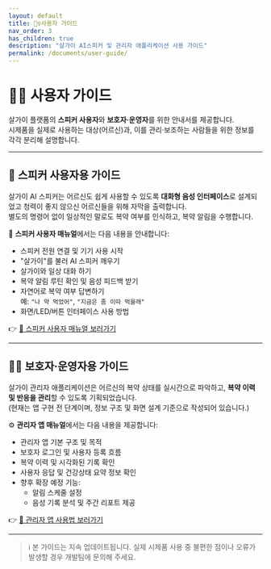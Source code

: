 ```yaml
---
layout: default
title: 🙋‍♀️사용자 가이드
nav_order: 3
has_children: true
description: "살가이 AI스피커 및 관리자 애플리케이션 사용 가이드"
permalink: /documents/user-guide/
---
```


# 🙋‍♀️ 사용자 가이드

살가이 플랫폼의 **스피커 사용자**와 **보호자·운영자**를 위한 안내서를 제공합니다.  
시제품을 실제로 사용하는 대상(어르신)과, 이를 관리·보조하는 사람들을 위한 정보를 각각 분리해 설명합니다.

---

## 👵 스피커 사용자용 가이드

살가이 AI 스피커는 어르신도 쉽게 사용할 수 있도록 **대화형 음성 인터페이스**로 설계되었고 청력이 좋지 않으신 어르신들을 위해 자막을 출력합니다.  
별도의 명령어 없이 일상적인 말로도 복약 여부를 인식하고, 복약 알림을 수행합니다.

📘 **스피커 사용자 매뉴얼**에서는 다음 내용을 안내합니다:

- 스피커 전원 연결 및 기기 사용 시작
- "살가이"를 불러 AI 스피커 깨우기
- 살가이와 일상 대화 하기
- 복약 알림 루틴 확인 및 음성 피드백 받기
- 자연어로 복약 여부 답변하기  
  예: `"나 약 먹었어"`, `"지금은 좀 이따 먹을래"`
- 화면/LED/버튼 인터페이스 사용 방법

👉 [📄 스피커 사용자 매뉴얼 보러가기](speaker)

---

## 🧑‍⚕️ 보호자·운영자용 가이드

살가이 관리자 애플리케이션은 어르신의 복약 상태를 실시간으로 파악하고, **복약 이력 및 반응을 관리**할 수 있도록 기획되었습니다.  
(현재는 앱 구현 전 단계이며, 정보 구조 및 화면 설계 기준으로 작성되어 있습니다.)

⚙️ **관리자 앱 매뉴얼**에서는 다음 내용을 제공합니다:

- 관리자 앱 기본 구조 및 목적
- 보호자 로그인 및 사용자 등록 흐름
- 복약 이력 및 시각화된 기록 확인
- 사용자 응답 및 건강상태 요약 정보 확인
- 향후 확장 예정 기능:
  - 알림 스케줄 설정
  - 음성 기록 분석 및 주간 리포트 제공

👉 [📄 관리자 앱 사용법 보러가기](manager-app)

---

> ℹ️ 본 가이드는 지속 업데이트됩니다. 실제 시제품 사용 중 불편한 점이나 오류가 발생할 경우 개발팀에 문의해 주세요.
